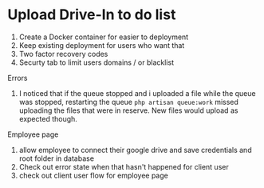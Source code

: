 # Upload Drive-In to do list

1. Create a Docker container for easier to deployment
2. Keep existing deployment for users who want that
3. Two factor recovery codes
4. Securty tab to limit users domains / or blacklist

Errors

1. I noticed that if the queue stopped and i uploaded a file while the queue was stopped, restarting the queue `php artisan queue:work` missed uploading the files that were in reserve. New files would upload as expected though.

Employee page

1. allow employee to connect their google drive and save credentials and root folder in database
2. Check out error state when that hasn't happened for client user
3. check out client user flow for employee page
